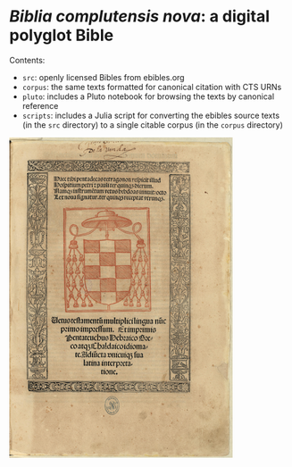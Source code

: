 # *Biblia complutensis nova*: a digital polyglot Bible

Contents: 

- `src`: openly licensed Bibles from ebibles.org
- `corpus`: the same texts formatted for canonical citation with CTS URNs
- `pluto`: includes a Pluto notebook for browsing the texts by canonical reference
- `scripts`: includes a Julia script for converting the ebibles source texts (in the `src` directory) to a single citable corpus (in the `corpus` directory)

![](./complutensis-title-page-small.png)